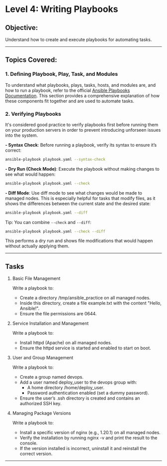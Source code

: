 # **Level 4: Writing Playbooks**

## **Objective:**

Understand how to create and execute playbooks for automating tasks.

---

## **Topics Covered:**

### **1. Defining Playbook, Play, Task, and Modules**

To understand what playbooks, plays, tasks, hosts, and modules are, and how to run a playbook, refer to the official [Ansible Playbooks Documentation](https://docs.ansible.com/ansible/latest/getting_started/get_started_playbook.html). This section provides a comprehensive explanation of how these components fit together and are used to automate tasks.

### **2. Verifying Playbooks**

It's considered good practice to verify playbooks first before running them on your production servers in order to prevent introducing unforseen issues into the system.

**- Syntax Check**: Before running a playbook, verify its syntax to ensure it’s correct:

```bash
ansible-playbook playbook.yaml --syntax-check
```

**- Dry Run (Check Mode)**: Execute the playbook without making changes to see what would happen:

```bash
ansible-playbook playbook.yaml --check
```

**- Diff Mode**: Use diff mode to see what changes would be made to managed nodes. This is especially helpful for tasks that modify files, as it shows the differences between the current state and the desired state:

```bash
ansible-playbook playbook.yaml --diff
```

Tip: You can combine `--check` and `--diff`:

```bash
ansible-playbook playbook.yaml --check --diff
```

This performs a dry run and shows file modifications that would happen without actually applying them.

---

## **Tasks**

1. Basic File Management

    Write a playbook to:

    - Create a directory /tmp/ansible_practice on all managed nodes.
    - Inside this directory, create a file example.txt with the content "Hello, Ansible!".
    - Ensure the file permissions are 0644.

2. Service Installation and Management

    Write a playbook to:

    - Install httpd (Apache) on all managed nodes.
    - Ensure the httpd service is started and enabled to start on boot.

3. User and Group Management

    Write a playbook to:

    - Create a group named devops.
    - Add a user named deploy_user to the devops group with:
        - A home directory /home/deploy_user.
        - Password authentication enabled (set a dummy password).
    - Ensure the user’s .ssh directory is created and contains an authorized SSH key.

4. Managing Package Versions

    Write a playbook to:

    - Install a specific version of nginx (e.g., 1.20.1) on all managed nodes.
    - Verify the installation by running nginx -v and print the result to the console.
    - If the version installed is incorrect, uninstall it and reinstall the correct version.

---

